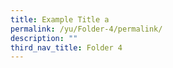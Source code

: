 ```yaml
---
title: Example Title a
permalink: /yu/Folder-4/permalink/
description: ""
third_nav_title: Folder 4
---
```

